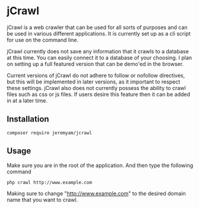 # jCrawl
jCrawl is a web crawler that can be used for all sorts of purposes and can be used in various different applications. It is currently set up as a cli script for use on the command line. 

jCrawl currently does not save any information that it crawls to a database at this time. You can easily connect it to a database of your choosing. I plan on setting up a full featured version that can be demo'ed in the browser.

Current versions of jCrawl do not adhere to follow or nofollow directives, but this will be implemented in later versions, as it important to respect these settings. jCrawl also does not currently possess the ability to crawl files such as css or js files. If users desire this feature then it can be added in at a later time.



## Installation

```
composer require jeremyam/jcrawl
```

## Usage
Make sure you are in the root of the application. And then type the following command

```
php crawl http://www.example.com
```

Making sure to change "http://www.example.com" to the desired domain name that you want to crawl.